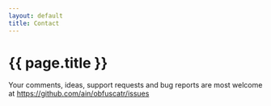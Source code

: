 ```yaml
---
layout: default
title: Contact
---
```


# {{ page.title }}

Your comments, ideas, support requests and bug reports are most welcome at https://github.com/ain/obfuscatr/issues
